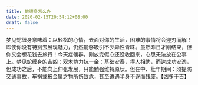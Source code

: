 ```yaml
---
title: 蛇缠身怎么办
date: 2020-02-15T20:54:12+08:00
draft: false
---
```


梦见蛇缠身意味着：以轻松的心情，去面对你的生活，困难的事情将会迎刃而解！即使你没有特别去展现魅力，仍然能够吸引不少异性青睐。虽然昨日才刚结束，但你又会想花钱去旅行！今天症候群，刚放完假心还没收回来，心思无法放在公事上。梦见蛇缠身的吉凶：双木协力抗一金：基础安泰，得人相助，而达成功安逸，但成功之后，不能向上伸张发展，只能勉强维持原状。但在中、壮年期间：须提防交通事故，车祸或被金属之物所伤致危，甚至遭遇半身不逐而残废。【凶多于吉】